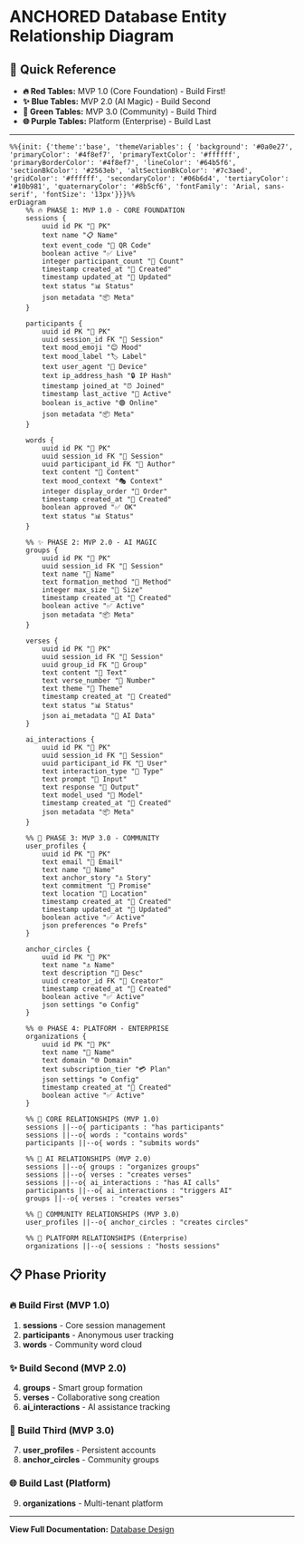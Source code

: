 # ANCHORED Database Entity Relationship Diagram

## 🎯 Quick Reference
- **🔥 Red Tables:** MVP 1.0 (Core Foundation) - Build First!
- **✨ Blue Tables:** MVP 2.0 (AI Magic) - Build Second  
- **🚀 Green Tables:** MVP 3.0 (Community) - Build Third
- **🌐 Purple Tables:** Platform (Enterprise) - Build Last

---

```mermaid
%%{init: {'theme':'base', 'themeVariables': { 'background': '#0a0e27', 'primaryColor': '#4f8ef7', 'primaryTextColor': '#ffffff', 'primaryBorderColor': '#4f8ef7', 'lineColor': '#64b5f6', 'sectionBkColor': '#2563eb', 'altSectionBkColor': '#7c3aed', 'gridColor': '#ffffff', 'secondaryColor': '#06b6d4', 'tertiaryColor': '#10b981', 'quaternaryColor': '#8b5cf6', 'fontFamily': 'Arial, sans-serif', 'fontSize': '13px'}}}%%
erDiagram
    %% 🔥 PHASE 1: MVP 1.0 - CORE FOUNDATION
    sessions {
        uuid id PK "🔑 PK"
        text name "📋 Name"
        text event_code "🎯 QR Code"
        boolean active "✅ Live"
        integer participant_count "👥 Count"
        timestamp created_at "📅 Created"
        timestamp updated_at "🔄 Updated"
        text status "📊 Status"
        json metadata "📦 Meta"
    }
    
    participants {
        uuid id PK "🔑 PK"
        uuid session_id FK "🔗 Session"
        text mood_emoji "😊 Mood"
        text mood_label "🏷️ Label"
        text user_agent "📱 Device"
        text ip_address_hash "🔒 IP Hash"
        timestamp joined_at "⏰ Joined"
        timestamp last_active "💫 Active"
        boolean is_active "🟢 Online"
        json metadata "📦 Meta"
    }
    
    words {
        uuid id PK "🔑 PK"
        uuid session_id FK "🔗 Session"
        uuid participant_id FK "👤 Author"
        text content "💬 Content"
        text mood_context "🎭 Context"
        integer display_order "🎯 Order"
        timestamp created_at "📅 Created"
        boolean approved "✅ OK"
        text status "📊 Status"
    }
    
    %% ✨ PHASE 2: MVP 2.0 - AI MAGIC
    groups {
        uuid id PK "🔑 PK"
        uuid session_id FK "🔗 Session"
        text name "👥 Name"
        text formation_method "🧠 Method"
        integer max_size "📏 Size"
        timestamp created_at "📅 Created"
        boolean active "✅ Active"
        json metadata "📦 Meta"
    }
    
    verses {
        uuid id PK "🔑 PK"
        uuid session_id FK "🔗 Session"
        uuid group_id FK "👥 Group"
        text content "🎵 Text"
        text verse_number "🔢 Number"
        text theme "🎨 Theme"
        timestamp created_at "📅 Created"
        text status "📊 Status"
        json ai_metadata "🤖 AI Data"
    }
    
    ai_interactions {
        uuid id PK "🔑 PK"
        uuid session_id FK "🔗 Session"
        uuid participant_id FK "👤 User"
        text interaction_type "🤖 Type"
        text prompt "💭 Input"
        text response "🎯 Output"
        text model_used "🧠 Model"
        timestamp created_at "📅 Created"
        json metadata "📦 Meta"
    }
    
    %% 🚀 PHASE 3: MVP 3.0 - COMMUNITY
    user_profiles {
        uuid id PK "🔑 PK"
        text email "📧 Email"
        text name "👤 Name"
        text anchor_story "⚓ Story"
        text commitment "🤝 Promise"
        text location "📍 Location"
        timestamp created_at "📅 Created"
        timestamp updated_at "🔄 Updated"
        boolean active "✅ Active"
        json preferences "⚙️ Prefs"
    }
    
    anchor_circles {
        uuid id PK "🔑 PK"
        text name "⚓ Name"
        text description "📝 Desc"
        uuid creator_id FK "👤 Creator"
        timestamp created_at "📅 Created"
        boolean active "✅ Active"
        json settings "⚙️ Config"
    }
    
    %% 🌐 PHASE 4: PLATFORM - ENTERPRISE
    organizations {
        uuid id PK "🔑 PK"
        text name "🏢 Name"
        text domain "🌐 Domain"
        text subscription_tier "💳 Plan"
        json settings "⚙️ Config"
        timestamp created_at "📅 Created"
        boolean active "✅ Active"
    }

    %% 🔗 CORE RELATIONSHIPS (MVP 1.0)
    sessions ||--o{ participants : "has participants"
    sessions ||--o{ words : "contains words"
    participants ||--o{ words : "submits words"
    
    %% 🔗 AI RELATIONSHIPS (MVP 2.0)  
    sessions ||--o{ groups : "organizes groups"
    sessions ||--o{ verses : "creates verses"
    sessions ||--o{ ai_interactions : "has AI calls"
    participants ||--o{ ai_interactions : "triggers AI"
    groups ||--o{ verses : "creates verses"
    
    %% 🔗 COMMUNITY RELATIONSHIPS (MVP 3.0)
    user_profiles ||--o{ anchor_circles : "creates circles"
    
    %% 🔗 PLATFORM RELATIONSHIPS (Enterprise)
    organizations ||--o{ sessions : "hosts sessions"
```

## 📋 Phase Priority

### 🔥 Build First (MVP 1.0)
1. **sessions** - Core session management
2. **participants** - Anonymous user tracking  
3. **words** - Community word cloud

### ✨ Build Second (MVP 2.0)
4. **groups** - Smart group formation
5. **verses** - Collaborative song creation
6. **ai_interactions** - AI assistance tracking

### 🚀 Build Third (MVP 3.0)  
7. **user_profiles** - Persistent accounts
8. **anchor_circles** - Community groups

### 🌐 Build Last (Platform)
9. **organizations** - Multi-tenant platform

---

**View Full Documentation:** [Database Design](database-design.md)